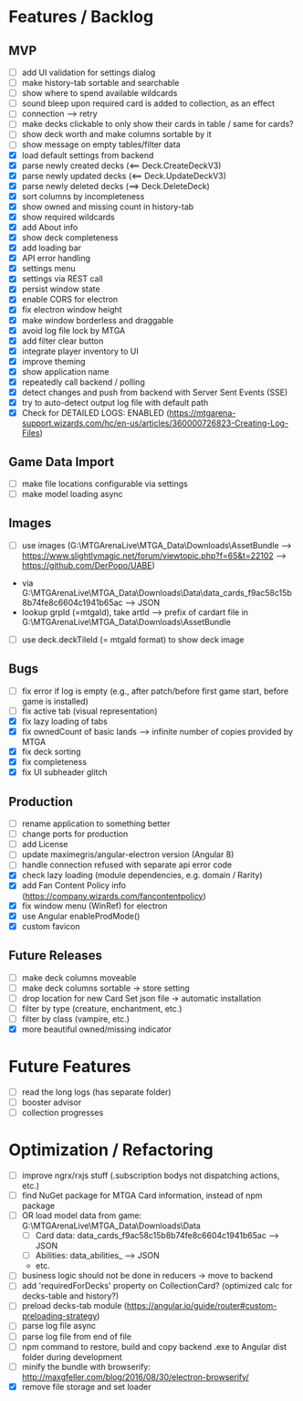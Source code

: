 # Features / Backlog

## MVP
- [ ] add UI validation for settings dialog
- [ ] make history-tab sortable and searchable
- [ ] show where to spend available wildcards
- [ ] sound bleep upon required card is added to collection, as an effect
- [ ] connection --> retry
- [ ] make decks clickable to only show their cards in table / same for cards?
- [ ] show deck worth and make columns sortable by it
- [ ] show message on empty tables/filter data
- [X] load default settings from backend
- [X] parse newly created decks (<== Deck.CreateDeckV3)
- [X] parse newly updated decks (<== Deck.UpdateDeckV3)
- [X] parse newly deleted decks (==> Deck.DeleteDeck)
- [X] sort columns by incompleteness
- [X] show owned and missing count in history-tab
- [X] show required wildcards
- [X] add About info
- [X] show deck completeness
- [X] add loading bar
- [X] API error handling
- [X] settings menu
- [X] settings via REST call
- [X] persist window state
- [X] enable CORS for electron
- [X] fix electron window height
- [X] make window borderless and draggable
- [X] avoid log file lock by MTGA
- [X] add filter clear button
- [X] integrate player inventory to UI
- [X] improve theming
- [X] show application name
- [X] repeatedly call backend / polling
- [X] detect changes and push from backend with Server Sent Events (SSE)
- [X] try to auto-detect output log file with default path
- [X] Check for DETAILED LOGS: ENABLED (https://mtgarena-support.wizards.com/hc/en-us/articles/360000726823-Creating-Log-Files)

## Game Data Import
- [ ] make file locations configurable via settings
- [ ] make model loading async

## Images
- [ ] use images (G:\MTGArenaLive\MTGA_Data\Downloads\AssetBundle --> https://www.slightlymagic.net/forum/viewtopic.php?f=65&t=22102 --> https://github.com/DerPopo/UABE)
- via G:\MTGArenaLive\MTGA_Data\Downloads\Data\data_cards_f9ac58c15b8b74fe8c6604c1941b65ac --> JSON
- lookup grpId (=mtgaId), take artId --> prefix of cardart file in G:\MTGArenaLive\MTGA_Data\Downloads\AssetBundle
- [ ] use deck.deckTileId (= mtgaId format) to show deck image

## Bugs
- [ ] fix error if log is empty (e.g., after patch/before first game start, before game is installed)
- [ ] fix active tab (visual representation)
- [X] fix lazy loading of tabs
- [X] fix ownedCount of basic lands --> infinite number of copies provided by MTGA
- [X] fix deck sorting
- [X] fix completeness
- [X] fix UI subheader glitch

## Production
- [ ] rename application to something better
- [ ] change ports for production
- [ ] add License
- [ ] update maximegris/angular-electron version (Angular 8)
- [ ] handle connection refused with separate api error code
- [X] check lazy loading (module dependencies, e.g. domain / Rarity)
- [X] add Fan Content Policy info (https://company.wizards.com/fancontentpolicy)
- [X] fix window menu (WinRef) for electron
- [X] use Angular enableProdMode()
- [X] custom favicon

## Future Releases
- [ ] make deck columns moveable
- [ ] make deck columns sortable -> store setting
- [ ] drop location for new Card Set json file -> automatic installation
- [ ] filter by type (creature, enchantment, etc.)
- [ ] filter by class (vampire, etc.)
- [X] more beautiful owned/missing indicator

# Future Features
- [ ] read the long logs (has separate folder)
- [ ] booster advisor
- [ ] collection progresses

# Optimization / Refactoring
- [ ] improve ngrx/rxjs stuff (.subscription bodys not dispatching actions, etc.)
- [ ] find NuGet package for MTGA Card information, instead of npm package
- [ ] OR load model data from game: G:\MTGArenaLive\MTGA_Data\Downloads\Data
  - [ ] Card data: data_cards_f9ac58c15b8b74fe8c6604c1941b65ac --> JSON
  - [ ] Abilities: data_abilities_ --> JSON
  - etc.
- [ ] business logic should not be done in reducers -> move to backend
- [ ] add 'requiredForDecks' property on CollectionCard? (optimized calc for decks-table and history?)
- [ ] preload decks-tab module (https://angular.io/guide/router#custom-preloading-strategy)
- [ ] parse log file async
- [ ] parse log file from end of file
- [ ] npm command to restore, build and copy backend .exe to Angular dist folder during development
- [ ] minify the bundle with browserify: http://maxgfeller.com/blog/2016/08/30/electron-browserify/
- [X] remove file storage and set loader
